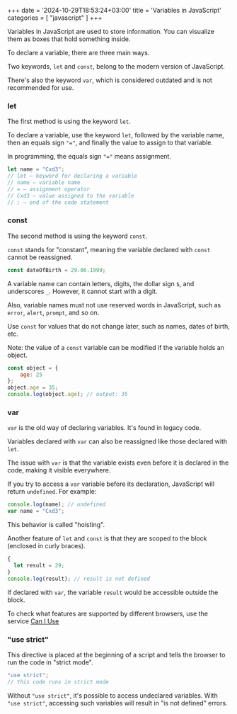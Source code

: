 
+++
date = '2024-10-29T18:53:24+03:00'
title = 'Variables in JavaScript'
categories = [ "javascript" ]
+++

Variables in JavaScript are used to store information. You can visualize them as boxes that hold something inside.

To declare a variable, there are three main ways.

Two keywords, `let` and `const`, belong to the modern version of JavaScript.

There's also the keyword `var`, which is considered outdated and is not recommended for use.

### let

The first method is using the keyword `let`.

To declare a variable, use the keyword `let`, followed by the variable name, then an equals sign `"="`, and finally the value to assign to that variable.

In programming, the equals sign `"="` means assignment.

```js
let name = "Cxd3";
// let — keyword for declaring a variable
// name — variable name
// = — assignment operator
// Cxd3 — value assigned to the variable
// ; — end of the code statement
```

### const

The second method is using the keyword `const`.

`const` stands for "constant", meaning the variable declared with `const` cannot be reassigned.

```js
const dateOfBirth = 29.06.1999;
```

A variable name can contain letters, digits, the dollar sign `$`, and underscores `_`. However, it cannot start with a digit.

Also, variable names must not use reserved words in JavaScript, such as `error`, `alert`, `prompt`, and so on.

Use `const` for values that do not change later, such as names, dates of birth, etc.

Note: the value of a `const` variable can be modified if the variable holds an object.

```js
const object = {
    age: 25
};
object.age = 35;
console.log(object.age); // output: 35
```

### var

`var` is the old way of declaring variables. It's found in legacy code.

Variables declared with `var` can also be reassigned like those declared with `let`.

The issue with `var` is that the variable exists even before it is declared in the code, making it visible everywhere.

If you try to access a `var` variable before its declaration, JavaScript will return `undefined`. For example:

```js
console.log(name); // undefined
var name = "Cxd3";
```

This behavior is called "hoisting".

Another feature of `let` and `const` is that they are scoped to the block (enclosed in curly braces).

```js
{
  let result = 29;
}
console.log(result); // result is not defined
```

If declared with `var`, the variable `result` would be accessible outside the block.

To check what features are supported by different browsers, use the service [Can I Use](https://caniuse.com/)

### "use strict"

This directive is placed at the beginning of a script and tells the browser to run the code in "strict mode".

```js
"use strict";
// this code runs in strict mode
```

Without `"use strict"`, it's possible to access undeclared variables. With `"use strict"`, accessing such variables will result in "is not defined" errors.